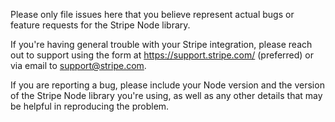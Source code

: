 Please only file issues here that you believe represent actual bugs or feature requests for the Stripe Node library.

If you're having general trouble with your Stripe integration, please reach out to support using the form at https://support.stripe.com/ (preferred) or via email to support@stripe.com.

If you are reporting a bug, please include your Node version and the version of the Stripe Node library you're using, as well as any other details that may be helpful in reproducing the problem.
